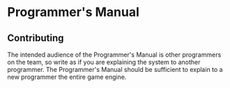 # Programmer's Manual

## Contributing

The intended audience of the Programmer's Manual is other
programmers on the team, so write as if you are explaining the system to another 
programmer. The Programmer's Manual should be sufficient to explain to a
new programmer the entire game engine.

